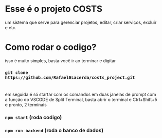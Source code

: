 # Esse é o projeto COSTS
um sistema que serve para gerenciar projetos, editar, criar serviços, excluir e etc.

# Como rodar o codigo?
isso é muito simples, basta você ir ao terminar e digitar

### `git clone https://github.com/RafaelGLacerda/costs_project.git`

#
em seguida é só startar com os comandos em duas janelas de prompt com a função do VSCODE de Split Terminal, basta abrir o terminal e Ctrl+Shift+5 e pronto, 2 terminais

### `npm start` (roda codigo)
### `npm run backend` (roda o banco de dados)
